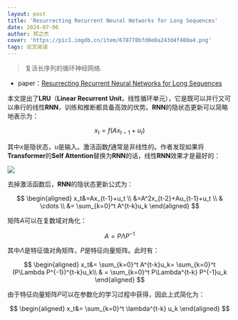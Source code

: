 ```yaml
---
layout: post
title: 'Resurrecting Recurrent Neural Networks for Long Sequences'
date: 2024-07-06
author: 郑之杰
cover: 'https://pic1.imgdb.cn/item/678778bfd0e0a243d4f480a4.png'
tags: 论文阅读
---
```


> 复活长序列的循环神经网络.

- paper：[Resurrecting Recurrent Neural Networks for Long Sequences](https://arxiv.org/abs/2303.06349)

本文提出了**LRU**（**Linear Recurrent Unit**，线性循环单元），它是既可以并行又可以串行的线性**RNN**，训练和推断都具备高效的优势。**RNN**的隐状态更新可以简略地表示为：

$$
x_t=f(Ax_{t-1}+u_t)
$$

其中$x$是隐状态，$u$是输入。激活函数$f$通常是非线性的。作者发现如果将**Transformer**的**Self Attention**替换为**RNN**的话，线性**RNN**效果才是最好的：

![](https://pic1.imgdb.cn/item/6787796ed0e0a243d4f480d1.png)

去掉激活函数后，**RNN**的隐状态更新公式为：

$$
\begin{aligned}
x_t&=Ax_{t-1}+u_t \\
&=A^2x_{t-2}+Au_{t-1}+u_t \\
& \cdots \\
&= \sum_{k=0}^t A^{t-k}u_k
\end{aligned}
$$

矩阵$A$可以在复数域对角化：

$$
A = P\Lambda P^{-1}
$$

其中$\Lambda$是特征值对角矩阵，$P$是特征向量矩阵。此时有：

$$
\begin{aligned}
x_t&= \sum_{k=0}^t A^{t-k}u_k= \sum_{k=0}^t (P\Lambda P^{-1})^{t-k}u_k\\
& = \sum_{k=0}^t P\Lambda^{t-k} P^{-1}u_k
\end{aligned}
$$

由于特征向量矩阵$P$可以在参数化的学习过程中获得，因此上式简化为：

$$
\begin{aligned}
x_t&=  \sum_{k=0}^t \lambda^{t-k} u_k
\end{aligned}
$$

